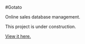 #Gotato

Online sales database management.

This project is under construction.

[View it here.](https://red-moose-2689.herokuapp.com/)
